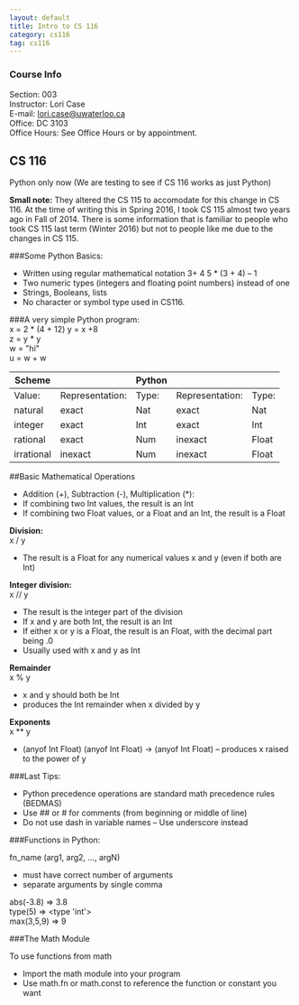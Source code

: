 ```yaml
---
layout: default
title: Intro to CS 116
category: cs116
tag: cs116
---
```


### Course Info  

Section: 003  
Instructor: Lori Case  
E-mail: 	lori.case@uwaterloo.ca  
Office: 	DC 3103  
Office Hours: 	See Office Hours or by appointment.  

## CS 116

Python only now (We are testing to see if CS 116 works as just Python)  

**Small note:** They altered the CS 115 to accomodate for this change in CS 116. At the time of writing this in Spring 2016, I took CS 115 almost two years ago in Fall of 2014. There is some information that is familiar to people who took CS 115 last term (Winter 2016) but not to people like me due to the changes in CS 115.

###Some Python Basics:
- Written using regular mathematical notation 3+ 4
5 * (3 + 4) – 1
- Two numeric types (integers and floating point numbers) instead of one
- Strings, Booleans, lists
- No character or symbol type used in CS116.

###A very simple Python program:  
x = 2 * (4 + 12) y = x +8  
z = y * y  
w = "hi"  
u = w + w

| Scheme     |                 | Python |                 |       |
|------------|-----------------|--------|-----------------|-------|
| Value:     | Representation: | Type:  | Representation: | Type: |
| natural    | exact           | Nat    | exact           | Nat   |
| integer    | exact           | Int    | exact           | Int   |
| rational   | exact           | Num    | inexact         | Float |
| irrational | inexact         | Num    | inexact         | Float |

##Basic Mathematical Operations  
- Addition (+), Subtraction (-), Multiplication (\*):  
- If combining two Int values, the result is an Int  
- If combining two Float values, or a Float and an Int, the result is a Float

**Division:**  
x / y  
- The result is a Float for any numerical values x and y (even if both are Int)    

**Integer division:**  
x // y  
- The result is the integer part of the division  
- If x and y are both Int, the result is an Int  
- If either x or y is a Float, the result is an Float, with the decimal part being .0  
- Usually used with x and y as Int  

**Remainder**  
x % y  
- x and y should both be Int
- produces the Int remainder when x divided by y  

**Exponents**  
x ** y  
- (anyof Int Float) (anyof Int Float) -> (anyof Int Float) – produces x raised to the power of y  

###Last Tips:
- Python precedence operations are standard math precedence rules (BEDMAS)  
- Use ## or # for comments (from beginning or middle of line)  
- Do not use dash in variable names – Use underscore instead  

###Functions in Python:

fn_name (arg1, arg2, ..., argN)

- must have correct number of arguments
- separate arguments by single comma

abs(-3.8) => 3.8  
type(5) => <type 'int'>   
max(3,5,9) => 9  

###The Math Module

To use functions from math
- Import the math module into your program
- Use math.fn or math.const to reference the function or constant you want
